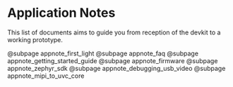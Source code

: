 # Application Notes

This list of documents aims to guide you from reception of the devkit to a working prototype.

<div class="grid">
@subpage appnote_first_light
@subpage appnote_faq
@subpage appnote_getting_started_guide
@subpage appnote_firmware
@subpage appnote_zephyr_sdk
@subpage appnote_debugging_usb_video
@subpage appnote_mipi_to_uvc_core
</div>
